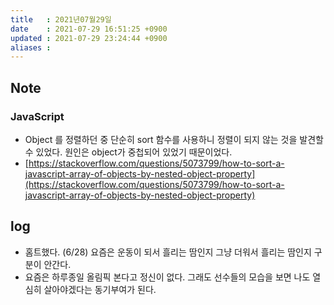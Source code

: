 ```yaml
---
title   : 2021년07월29일 
date    : 2021-07-29 16:51:25 +0900
updated : 2021-07-29 23:24:44 +0900
aliases : 
---
```

## Note
### JavaScript  
- Object 를 정렬하던 중 단순히 sort 함수를 사용하니 정렬이 되지 않는 것을 발견할 수 있었다. 원인은 object가 중첩되어 있었기 때문이었다.  
- [https://stackoverflow.com/questions/5073799/how-to-sort-a-javascript-array-of-objects-by-nested-object-property](https://stackoverflow.com/questions/5073799/how-to-sort-a-javascript-array-of-objects-by-nested-object-property)  

## log 
- 홈트했다. (6/28) 요즘은 운동이 되서 흘리는 땀인지 그냥 더워서 흘리는 땀인지 구분이 안간다.   
- 요즘은 하루종일 올림픽 본다고 정신이 없다. 그래도 선수들의 모습을 보면 나도 열심히 살아야겠다는 동기부여가 된다. 

